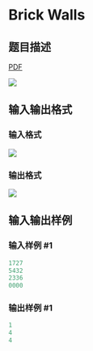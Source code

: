 # Brick Walls

## 题目描述

[problemUrl]: https://uva.onlinejudge.org/index.php?option=com_onlinejudge&Itemid=8&category=878&page=show_problem&problem=5195

[PDF](https://uva.onlinejudge.org/external/132/p13271.pdf)

![](https://cdn.luogu.com.cn/upload/vjudge_pic/UVA13271/81dac93150f9473b217863feacbf2671d4e54ced.png)

## 输入输出格式

### 输入格式

![](https://cdn.luogu.com.cn/upload/vjudge_pic/UVA13271/c55211f31237224a1381b9d89f948b793da373cf.png)

### 输出格式

![](https://cdn.luogu.com.cn/upload/vjudge_pic/UVA13271/4856c328cf02574074892bfd5f1ba2956b10c1bc.png)

## 输入输出样例

### 输入样例 #1

```cpp
1727
5432
2336
0000
```


### 输出样例 #1

```cpp
1
4
4
```


